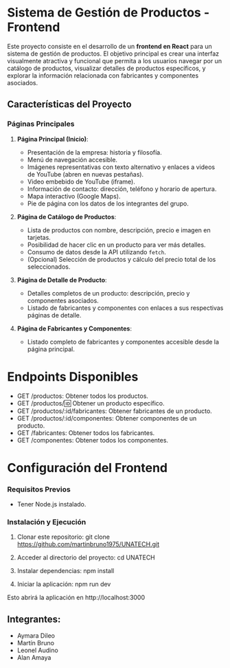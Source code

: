 # Sistema de Gestión de Productos - Frontend

Este proyecto consiste en el desarrollo de un **frontend en React** para un sistema de gestión de productos. El objetivo principal es crear una interfaz visualmente atractiva y funcional que permita a los usuarios navegar por un catálogo de productos, visualizar detalles de productos específicos, y explorar la información relacionada con fabricantes y componentes asociados.

## Características del Proyecto

### Páginas Principales

1. **Página Principal (Inicio)**:
   - Presentación de la empresa: historia y filosofía.
   - Menú de navegación accesible.
   - Imágenes representativas con texto alternativo y enlaces a videos de YouTube (abren en nuevas pestañas).
   - Video embebido de YouTube (iframe).
   - Información de contacto: dirección, teléfono y horario de apertura.
   - Mapa interactivo (Google Maps).
   - Pie de página con los datos de los integrantes del grupo.

2. **Página de Catálogo de Productos**:
   - Lista de productos con nombre, descripción, precio e imagen en tarjetas.
   - Posibilidad de hacer clic en un producto para ver más detalles.
   - Consumo de datos desde la API utilizando `fetch`.
   - (Opcional) Selección de productos y cálculo del precio total de los seleccionados.

3. **Página de Detalle de Producto**:
   - Detalles completos de un producto: descripción, precio y componentes asociados.
   - Listado de fabricantes y componentes con enlaces a sus respectivas páginas de detalle.

4. **Página de Fabricantes y Componentes**:
   - Listado completo de fabricantes y componentes accesible desde la página principal.


# Endpoints Disponibles
- GET /productos: Obtener todos los productos.
- GET /productos/:id: Obtener un producto específico.
- GET /productos/:id/fabricantes: Obtener fabricantes de un producto.
- GET /productos/:id/componentes: Obtener componentes de un producto.
- GET /fabricantes: Obtener todos los fabricantes.
- GET /componentes: Obtener todos los componentes.

# Configuración del Frontend
### Requisitos Previos
- Tener Node.js instalado.

### Instalación y Ejecución
1. Clonar este repositorio:
git clone https://github.com/martinbruno1975/UNATECH.git

2. Acceder al directorio del proyecto:
cd UNATECH

3. Instalar dependencias:
npm install

4. Iniciar la aplicación:
npm run dev

Esto abrirá la aplicación en http://localhost:3000

## Integrantes:
- Aymara Dileo
- Martín Bruno
- Leonel Audino
- Alan Amaya